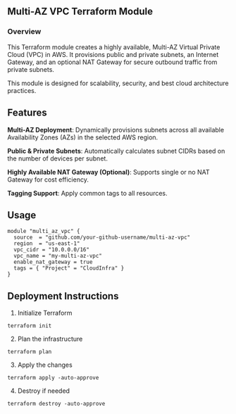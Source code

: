 ## Multi-AZ VPC Terraform Module

### Overview

This Terraform module creates a highly available, Multi-AZ Virtual Private Cloud (VPC) in AWS. It provisions public and private subnets, an Internet Gateway, and an optional NAT Gateway for secure outbound traffic from private subnets. 

This module is designed for scalability, security, and best cloud architecture practices.

## Features

**Multi-AZ Deployment**: Dynamically provisions subnets across all available Availability Zones (AZs) in the selected AWS region.

**Public & Private Subnets**: Automatically calculates subnet CIDRs based on the number of devices per subnet.

**Highly Available NAT Gateway (Optional)**: Supports single or no NAT Gateway for cost efficiency.

**Tagging Support**: Apply common tags to all resources.


## Usage

```hcl
module "multi_az_vpc" {
  source  = "github.com/your-github-username/multi-az-vpc"
  region  = "us-east-1"
  vpc_cidr = "10.0.0.0/16"
  vpc_name = "my-multi-az-vpc"
  enable_nat_gateway = true
  tags = { "Project" = "CloudInfra" }
}
```

## Deployment Instructions

1. Initialize Terraform

```
terraform init
```

2. Plan the infrastructure

```
terraform plan
```

3. Apply the changes

```
terraform apply -auto-approve
```

4. Destroy if needed

```
terraform destroy -auto-approve
```
